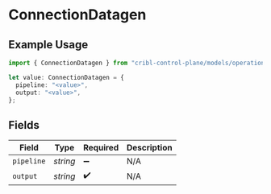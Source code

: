# ConnectionDatagen

## Example Usage

```typescript
import { ConnectionDatagen } from "cribl-control-plane/models/operations";

let value: ConnectionDatagen = {
  pipeline: "<value>",
  output: "<value>",
};
```

## Fields

| Field              | Type               | Required           | Description        |
| ------------------ | ------------------ | ------------------ | ------------------ |
| `pipeline`         | *string*           | :heavy_minus_sign: | N/A                |
| `output`           | *string*           | :heavy_check_mark: | N/A                |